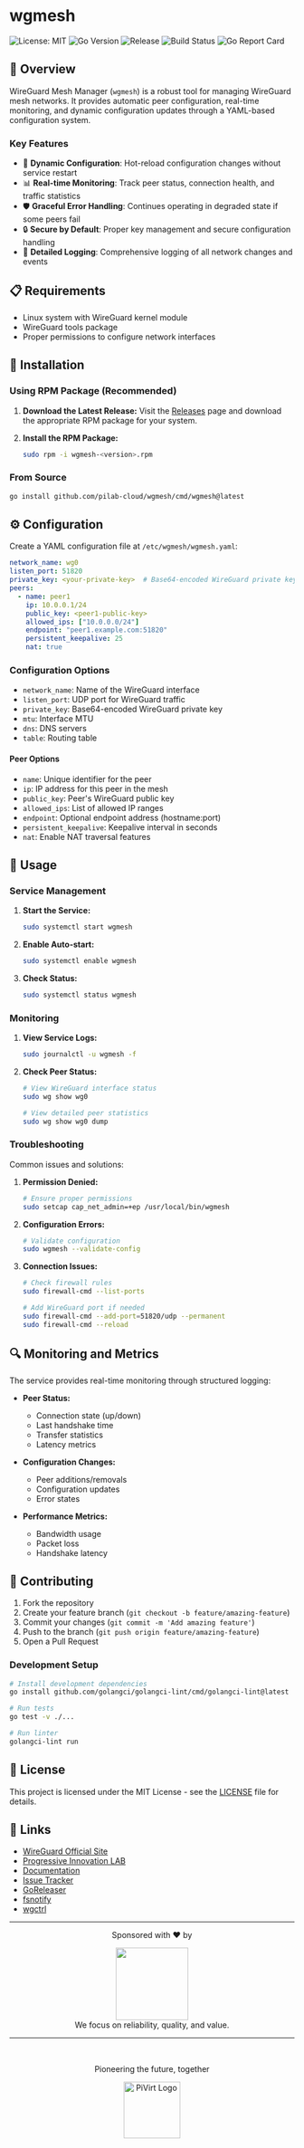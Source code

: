 # wgmesh

![License: MIT](https://img.shields.io/badge/License-MIT-yellow.svg)
![Go Version](https://img.shields.io/badge/Go-1.20-blue.svg)
![Release](https://img.shields.io/github/release/pilab-cloud/wgmesh.svg)
![Build Status](https://github.com/pilab-cloud/wgmesh/actions/workflows/build.yml/badge.svg)
![Go Report Card](https://goreportcard.com/badge/github.com/pilab-cloud/wgmesh)

## 🚀 Overview

WireGuard Mesh Manager (`wgmesh`) is a robust tool for managing WireGuard mesh networks. It provides automatic peer configuration, real-time monitoring, and dynamic configuration updates through a YAML-based configuration system.

### Key Features

- 🔄 **Dynamic Configuration**: Hot-reload configuration changes without service restart
- 📊 **Real-time Monitoring**: Track peer status, connection health, and traffic statistics
- 🛡️ **Graceful Error Handling**: Continues operating in degraded state if some peers fail
- 🔒 **Secure by Default**: Proper key management and secure configuration handling
- 📝 **Detailed Logging**: Comprehensive logging of all network changes and events

## 📋 Requirements

- Linux system with WireGuard kernel module
- WireGuard tools package
- Proper permissions to configure network interfaces

## 🔧 Installation

### Using RPM Package (Recommended)

1. **Download the Latest Release:**
   Visit the [Releases](https://github.com/pilab-cloud/wgmesh/releases) page and download the appropriate RPM package for your system.

2. **Install the RPM Package:**
   ```bash
   sudo rpm -i wgmesh-<version>.rpm
   ```

### From Source

```bash
go install github.com/pilab-cloud/wgmesh/cmd/wgmesh@latest
```

## ⚙️ Configuration

Create a YAML configuration file at `/etc/wgmesh/wgmesh.yaml`:

```yaml
network_name: wg0
listen_port: 51820
private_key: <your-private-key>  # Base64-encoded WireGuard private key
peers:
  - name: peer1
    ip: 10.0.0.1/24
    public_key: <peer1-public-key>
    allowed_ips: ["10.0.0.0/24"]
    endpoint: "peer1.example.com:51820"
    persistent_keepalive: 25
    nat: true
```

### Configuration Options

- `network_name`: Name of the WireGuard interface
- `listen_port`: UDP port for WireGuard traffic
- `private_key`: Base64-encoded WireGuard private key
- `mtu`: Interface MTU
- `dns`: DNS servers
- `table`: Routing table

#### Peer Options

- `name`: Unique identifier for the peer
- `ip`: IP address for this peer in the mesh
- `public_key`: Peer's WireGuard public key
- `allowed_ips`: List of allowed IP ranges
- `endpoint`: Optional endpoint address (hostname:port)
- `persistent_keepalive`: Keepalive interval in seconds
- `nat`: Enable NAT traversal features

## 🚀 Usage

### Service Management

1. **Start the Service:**
   ```bash
   sudo systemctl start wgmesh
   ```

2. **Enable Auto-start:**
   ```bash
   sudo systemctl enable wgmesh
   ```

3. **Check Status:**
   ```bash
   sudo systemctl status wgmesh
   ```

### Monitoring

1. **View Service Logs:**
   ```bash
   sudo journalctl -u wgmesh -f
   ```

2. **Check Peer Status:**
   ```bash
   # View WireGuard interface status
   sudo wg show wg0
   
   # View detailed peer statistics
   sudo wg show wg0 dump
   ```

### Troubleshooting

Common issues and solutions:

1. **Permission Denied:**
   ```bash
   # Ensure proper permissions
   sudo setcap cap_net_admin=+ep /usr/local/bin/wgmesh
   ```

2. **Configuration Errors:**
   ```bash
   # Validate configuration
   sudo wgmesh --validate-config
   ```

3. **Connection Issues:**
   ```bash
   # Check firewall rules
   sudo firewall-cmd --list-ports
   
   # Add WireGuard port if needed
   sudo firewall-cmd --add-port=51820/udp --permanent
   sudo firewall-cmd --reload
   ```

## 🔍 Monitoring and Metrics

The service provides real-time monitoring through structured logging:

- **Peer Status:**
  - Connection state (up/down)
  - Last handshake time
  - Transfer statistics
  - Latency metrics

- **Configuration Changes:**
  - Peer additions/removals
  - Configuration updates
  - Error states

- **Performance Metrics:**
  - Bandwidth usage
  - Packet loss
  - Handshake latency

## 🤝 Contributing

1. Fork the repository
2. Create your feature branch (`git checkout -b feature/amazing-feature`)
3. Commit your changes (`git commit -m 'Add amazing feature'`)
4. Push to the branch (`git push origin feature/amazing-feature`)
5. Open a Pull Request

### Development Setup

```bash
# Install development dependencies
go install github.com/golangci/golangci-lint/cmd/golangci-lint@latest

# Run tests
go test -v ./...

# Run linter
golangci-lint run
```

## 📜 License

This project is licensed under the MIT License - see the [LICENSE](LICENSE) file for details.

## 🔗 Links

- [WireGuard Official Site](https://www.wireguard.com/)
- [Progressive Innovation LAB](https://pilab.hu)
- [Documentation](https://pilab.hu/docs/wgmesh)
- [Issue Tracker](https://github.com/pilab-cloud/wgmesh/issues)
- [GoReleaser](https://goreleaser.com/)
- [fsnotify](https://github.com/fsnotify/fsnotify)
- [wgctrl](https://github.com/wgctrl/wgctrl)

---

<p align="center">
Sponsored with ❤️ by
</p>
<p align="center">
    <a href="https://newpush.com" target="_blank">
    <img src="https://www.newpush.com/images/np_logo_blue_SVG.svg" width="128"/>
    </a><br>
    We focus on reliability, quality, and value.
</p>

---

<p style="padding-top: 2rem;" align="center">
Pioneering the future, together</p>

<p align="center">
<img src="https://pilab.hu/images/pi-logo-header.svg" alt="PiVirt Logo" width="100"></p>


